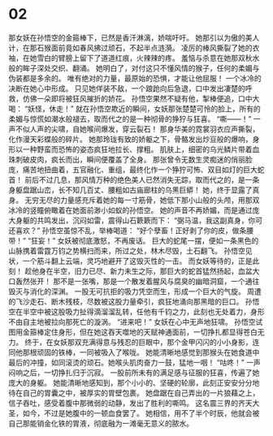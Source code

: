 # 02

那女妖在孙悟空的金箍棒下，已然是香汗淋漓，娇喘吁吁。
她那引以为傲的美人计，在那石猴面前竟如春风拂过顽石，不起半点涟漪。
凌厉的棒风撕裂了她的衣袖，在她雪白的臂膀上留下了道道红痕，火辣辣的疼。
羞恼与杀意在她那双秋水般的眸子深处交织、翻涌。
她明白了，对付这只不懂风情的猴子，任何的柔媚与伪装都是多余的。
唯有绝对的力量，最原始的恐惧，才能让他屈服！
一个冰冷的决断在她心中形成。
只见她佯装不敌，一个踉跄向后急退，口中发出凄楚的呼救，仿佛一朵即将被狂风摧折的娇花。
孙悟空果然不疑有他，掣棒便追，口中大喝：
“妖怪，休走！”
就在孙悟空欺近的瞬间，女妖那张楚楚可怜的脸上，所有的柔媚与惊慌如潮水般褪去，取而代之的是一种彻骨的狰狞与狂喜。
“嘶——！”
一声不似人声的尖啸，自她喉间爆发，穿云裂石！
那身华美的霓裳羽衣应声撕裂，化作漫天彩蝶般的碎片。
她那玲珑有致的娇躯之下，骨骼发出炒豆般的爆响，身形以一种野蛮而恐怖的姿态疯狂地拉长、撑粗。
肌肤上，细密的乌光鳞片带着血珠刺破皮肉，疯长而出，瞬间便覆盖了全身。
那张曾令无数生灵痴迷的俏丽脸庞，痛苦地扭曲着，五官融化、重组，最终化作一个狰狞可怖、双目如灯的巨大蛇首！
前后不过几息，那风情万种的绝色美人已然消失无踪，取而代之的，是一条身躯盘踞山峦，长不知几百丈、腰粗如古庙廊柱的乌黑巨蟒！
她，终于显露了真身。
无穷无尽的力量感充斥着她的每一寸筋骨，她低下那小山般的头颅，用那双冰冷的竖瞳俯瞰着在她面前渺小如蚁的孙悟空。
她的声音不再娇媚，而是通过庞大身躯的共鸣发出，沉闷如雷，震得山石簌簌而下：
“弼马温，我这副真身，你可还喜欢？”
孙悟空虽惊不乱，举棒喝道：
“好个孽畜！正好剥了你的皮，做条腰带！”
“狂妄！”
女妖被彻底激怒，不再废话。
巨大的蛇尾一摆，便如一条黑色的山脉携着雷霆万钧之势横扫而来，所过之处，林木尽毁，土石翻飞。
孙悟空见状，一个筋斗翻上云端，灵巧地避开了这毁灭性的一击。
而女妖等待的，正是此刻！
趁他身在半空，旧力已尽、新力未生之际，那巨大的蛇首猛然扬起，血盆大口轰然张开！
那不是一张嘴，那是一个散发着腥风与腐臭的幽暗洞窟，一个通往毁灭与消化的深渊。
一股无可抗拒的吸力凭空而生，形成一个巨大的气旋。
周遭的飞沙走石、断木残枝，尽数被这股力量牵引，疯狂地涌向那黑暗的巨口。
孙悟空在半空中被这股吸力扯得滴溜溜乱转，任他有千钧之力，此刻也无处着力，身形不由自主地被拉向那死亡的漩涡。
“进来吧！”
女妖在心中无声地狂啸。
孙悟空试图用金箍棒定住身形，但在她这吞天噬地的天赋神通面前，一切挣扎都显得苍白无力。
终于，在女妖那双充满得意与残忍的巨眼中，那个金甲闪闪的小小身影，连同他那根顽固的铁棒，一同被吸入了喉咙。
她能清晰地感觉到那猴头在她食道中最后的冲撞，如同滚烫的顽石。她喉头肌肉奋力一鼓，猛地一咽！
“咕咚！”
一声闷响之后，一切挣扎归于沉寂。
一股前所未有的满足感与征服的狂喜，传遍了她庞大的身躯。
她能清晰地感知到，那个小小的、坚硬的轮廓，此刻正安安分分地待在自己的胃囊之中，被厚实的胃壁包裹。
她盘踞在自己弄出的一片狼藉之上，信子吞吐，感受着腹中那微弱的动静，发出了胜利的嘶鸣。
这名震三界的齐天大圣，如今，不过是她腹中的一顿血食罢了。
她相信，用不了半个时辰，他就会被自己那能销金化铁的胃液，彻底融为一滩毫无意义的脓水。